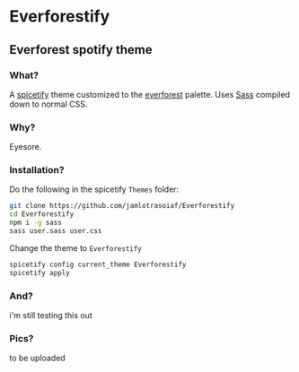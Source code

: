 # Everforestify
## Everforest spotify theme

### What?

A [spicetify](https://spicetify.app/) theme customized to the [everforest](https://github.com/sainnhe/everforest) palette.
Uses [Sass](https://sass-lang.com/) compiled down to normal CSS.

### Why?

Eyesore.

### Installation?

Do the following in the spicetify `Themes` folder:
```sh
git clone https://github.com/jamlotrasoiaf/Everforestify
cd Everforestify
npm i -g sass
sass user.sass user.css
```
Change the theme to `Everforestify`
```sh
spicetify config current_theme Everforestify
spicetify apply
```

### And?

i'm still testing this out

### Pics?

to be uploaded
